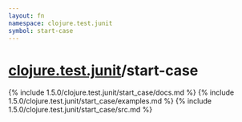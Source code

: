 ```yaml
---
layout: fn
namespace: clojure.test.junit
symbol: start-case
---
```


# [clojure.test.junit](../)/start-case

{% include 1.5.0/clojure.test.junit/start_case/docs.md %}
{% include 1.5.0/clojure.test.junit/start_case/examples.md %}
{% include 1.5.0/clojure.test.junit/start_case/src.md %}

